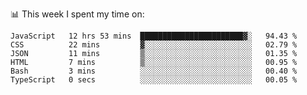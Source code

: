 📊 This week I spent my time on:
<!--START_SECTION:waka-->

```text
JavaScript   12 hrs 53 mins  ███████████████████████▓░   94.43 %
CSS          22 mins         ▓░░░░░░░░░░░░░░░░░░░░░░░░   02.79 %
JSON         11 mins         ▒░░░░░░░░░░░░░░░░░░░░░░░░   01.35 %
HTML         7 mins          ▒░░░░░░░░░░░░░░░░░░░░░░░░   00.95 %
Bash         3 mins          ░░░░░░░░░░░░░░░░░░░░░░░░░   00.40 %
TypeScript   0 secs          ░░░░░░░░░░░░░░░░░░░░░░░░░   00.05 %
```

<!--END_SECTION:waka-->

